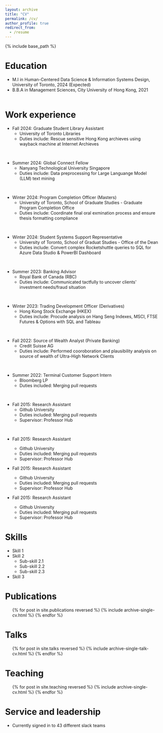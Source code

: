 ```yaml
---
layout: archive
title: "CV"
permalink: /cv/
author_profile: true
redirect_from:
  - /resume
---
```


{% include base_path %}

Education
======
* M.I in Human-Centered Data Science & Information Systems Design, University of Toronto, 2024 (Expected)
* B.B.A in Management Sciences, City University of Hong Kong, 2021<br/><br/>

Work experience
======
* Fall 2024: Graduate Student Library Assistant
  * University of Toronto Libraries
  * Duties include: Rescue sensitive Hong Kong archieves using wayback machine at Internet Archieves

<br/>

* Summer 2024: Global Connect Fellow
  * Nanyang Technological University Singapore
  * Duties include: Data preprocessing for Large Languange Model (LLM) text mining

<br/>

* Winter 2024: Program Completion Officer (Masters)
  * University of Toronto, School of Graduate Studies - Graduate Program Completion Office
  * Duties include: Coordinate final oral exmination process and ensure thesis formatting compliance

<br/>

* Winter 2024: Student Systems Support Representative
  * University of Toronto, School of Graduat Studies -  Office of the Dean
  * Duties include: Convert complex Rocketshuttle queries to SQL for Azure Data Studio & PowerBI Dashboard

<br/>

* Summer 2023: Banking Advisor
  * Royal Bank of Canada (RBC)
  * Duties include: Communicated tactfully to uncover clients' investment needs/fraud situation

<br/>

* Winter 2023: Trading Development Officer (Derivatives) 
  * Hong Kong Stock Exchange (HKEX)
  * Duties include: Procude analysis on Hang Seng Indexes, MSCI, FTSE Futures & Options with SQL and Tableau

<br/>

* Fall 2022: Source of Wealth Analyst (Private Banking)
  * Credit Suisse AG
  * Duties include: Performed cooroboration and plausibility analysis on source of wealth of Ultra-High Network Clients

<br/>

* Summer 2022: Terminal Customer Support Intern
  * Bloomberg LP
  * Duties included: Merging pull requests

<br/>


* Fall 2015: Research Assistant
  * Github University
  * Duties included: Merging pull requests
  * Supervisor: Professor Hub

<br/>


* Fall 2015: Research Assistant
  * Github University
  * Duties included: Merging pull requests
  * Supervisor: Professor Hub

* Fall 2015: Research Assistant
  * Github University
  * Duties included: Merging pull requests
  * Supervisor: Professor Hub

* Fall 2015: Research Assistant
  * Github University
  * Duties included: Merging pull requests
  * Supervisor: Professor Hub








Skills
======
* Skill 1
* Skill 2
  * Sub-skill 2.1
  * Sub-skill 2.2
  * Sub-skill 2.3
* Skill 3

Publications
======
  <ul>{% for post in site.publications reversed %}
    {% include archive-single-cv.html %}
  {% endfor %}</ul>
  
Talks
======
  <ul>{% for post in site.talks reversed %}
    {% include archive-single-talk-cv.html  %}
  {% endfor %}</ul>
  
Teaching
======
  <ul>{% for post in site.teaching reversed %}
    {% include archive-single-cv.html %}
  {% endfor %}</ul>
  
Service and leadership
======
* Currently signed in to 43 different slack teams

